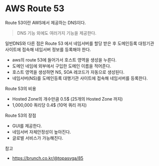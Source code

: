# AWS Route 53

Route 53이란 AWS에서 제공하는 DNS이다.
> DNS 기능 외에도 여러가지 기능을 제공한다.

일반DNS와 다른 점은 Route 53 에서 네임서버를 할당 받은 후 도메인등록 대힝기관 사이트에 접속해 네임서버 정보를 등록해야 한다.

* aws의 route 53에 들어가서 호스트 영역을 생성을 누른다.
* 도메인 네임에 외부에서 구입한 도메인 이름을 적어준다.
* 호스트 영역을 생성하면 NS, SOA 레코드가 자동으로 생성된다.
* 네임서버(NS)를 도메인등록 대행기관 사이트에 접속해 네임서버를 등록한다.

Route 53의 비용
* Hosted Zone의 개수만큼 0.5$ (25개의 Hosted Zone 까지)
* 1,000,000 쿼리당 0.4$ (10억 쿼리 까지)

Route 53의 장점
* GUI를 제공한다.
* 네임서버 자체안정성이 높아진다.
* 글로벌 서비스가 가능해진다.

참고
* https://brunch.co.kr/@topasvga/85
